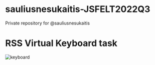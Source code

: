 # sauliusnesukaitis-JSFELT2022Q3
Private repository for @sauliusnesukaitis

# RSS Virtual Keyboard task

![keyboard](https://user-images.githubusercontent.com/99088399/216814541-c6cd1376-de5a-413c-a1a6-778a86f09b43.png)
